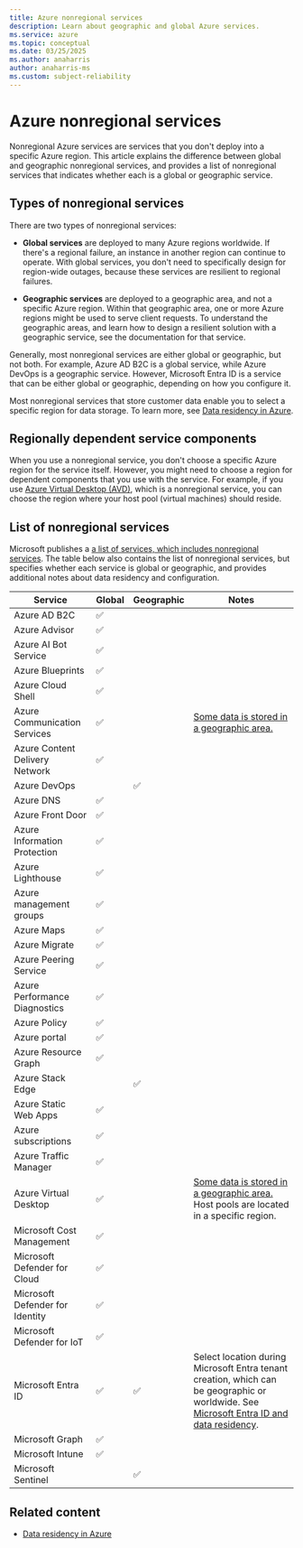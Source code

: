 ```yaml
---
title: Azure nonregional services
description: Learn about geographic and global Azure services.
ms.service: azure
ms.topic: conceptual
ms.date: 03/25/2025
ms.author: anaharris
author: anaharris-ms
ms.custom: subject-reliability
---
```


# Azure nonregional services

Nonregional Azure services are services that you don't deploy into a specific Azure region. This article explains the difference between global and geographic nonregional services, and provides a list of nonregional services that indicates whether each is a global or geographic service.

## Types of nonregional services

There are two types of nonregional services:

- **Global services** are deployed to many Azure regions worldwide. If there's a regional failure, an instance in another region can continue to operate. With global services, you don't need to specifically design for region-wide outages, because these services are resilient to regional failures.

- **Geographic services** are deployed to a geographic area, and not a specific Azure region. Within that geographic area, one or more Azure regions might be used to serve client requests. To understand the geographic areas, and learn how to design a resilient solution with a geographic service, see the documentation for that service.

Generally, most nonregional services are either global or geographic, but not both. For example, Azure AD B2C is a global service, while Azure DevOps is a geographic service. However, Microsoft Entra ID is a service that can be either global or geographic, depending on how you configure it.

Most nonregional services that store customer data enable you to select a specific region for data storage. To learn more, see [Data residency in Azure](https://azure.microsoft.com/global-infrastructure/data-residency/).

## Regionally dependent service components

When you use a nonregional service, you don't choose a specific Azure region for the service itself. However, you might need to choose a region for dependent components that you use with the service. For example, if you use [Azure Virtual Desktop (AVD)](https://azure.microsoft.com/services/virtual-desktop/), which is a nonregional service, you can choose the region where your host pool (virtual machines) should reside.

## List of nonregional services

Microsoft publishes a [a list of services, which includes nonregional services](https://azure.microsoft.com/explore/global-infrastructure/products-by-region/table). The table below also contains the list of nonregional services, but specifies whether each service is global or geographic, and provides additional notes about data residency and configuration.

| Service | Global | Geographic | Notes |
| --- | --- | --- | --- |
| Azure AD B2C | &#x2705; | | |
| Azure Advisor | &#x2705; | | |
| Azure AI Bot Service | &#x2705; | | |
| Azure Blueprints | &#x2705; | | |
| Azure Cloud Shell | &#x2705; | | |
| Azure Communication Services | &#x2705; | | [Some data is stored in a geographic area.](../communication-services/concepts/privacy.md) |
| Azure Content Delivery Network | &#x2705; | | |
| Azure DevOps | | &#x2705; | |
| Azure DNS | &#x2705; | | |
| Azure Front Door | &#x2705; | | |
| Azure Information Protection | &#x2705; | | |
| Azure Lighthouse | &#x2705; | | |
| Azure management groups | &#x2705; | | |
| Azure Maps | &#x2705; | | |
| Azure Migrate | &#x2705; | | |
| Azure Peering Service | &#x2705; | | |
| Azure Performance Diagnostics | &#x2705; | | |
| Azure Policy | &#x2705; | | |
| Azure portal | &#x2705; | | |
| Azure Resource Graph | &#x2705; | | |
| Azure Stack Edge | |  &#x2705; | |
| Azure Static Web Apps | &#x2705; | | |
| Azure subscriptions | &#x2705; | | |
| Azure Traffic Manager | &#x2705; | | |
| Azure Virtual Desktop | &#x2705; | | [Some data is stored in a geographic area.](/azure/virtual-desktop/data-locations) Host pools are located in a specific region. |
| Microsoft Cost Management | &#x2705; | | |
| Microsoft Defender for Cloud | &#x2705; | | |
| Microsoft Defender for Identity | &#x2705; | | |
| Microsoft Defender for IoT | &#x2705; | | |
| Microsoft Entra ID |  &#x2705; |  &#x2705; | Select location during Microsoft Entra tenant creation, which can be geographic or worldwide. See [Microsoft Entra ID and data residency](/entra/fundamentals/data-residency). |
| Microsoft Graph | &#x2705; | | |
| Microsoft Intune | &#x2705; | | |
| Microsoft Sentinel | |  &#x2705; | |

## Related content

- [Data residency in Azure](https://azure.microsoft.com/global-infrastructure/data-residency/)
